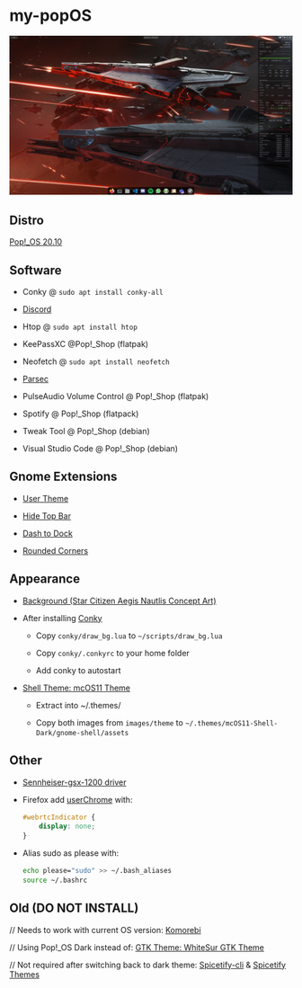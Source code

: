 # my-popOS

![Desktop Screenshot](images/example.png)

## Distro

[Pop!_OS 20.10](https://pop.system76.com/)

## Software

- Conky @ `sudo apt install conky-all`

- [Discord](https://discord.com/download)

- Htop @ `sudo apt install htop`

- KeePassXC @Pop!_Shop (flatpak)

- Neofetch @ `sudo apt install neofetch`

- [Parsec](https://parsecgaming.com/downloads/)

- PulseAudio Volume Control @ Pop!_Shop (flatpak)

- Spotify @ Pop!_Shop (flatpack)

- Tweak Tool @ Pop!_Shop (debian)

- Visual Studio Code @ Pop!_Shop (debian)

## Gnome Extensions

- [User Theme](https://extensions.gnome.org/extension/19/user-themes/)

- [Hide Top Bar](https://extensions.gnome.org/extension/545/hide-top-bar/)

- [Dash to Dock](https://extensions.gnome.org/extension/307/dash-to-dock/ )

- [Rounded Corners](https://extensions.gnome.org/extension/1514/rounded-corners/)

## Appearance

- [Background (Star Citizen Aegis Nautlis Concept Art)](https://starcitizen.tools/images/6/68/Nautilus_-_In_formation_attacking_in_battle_-_Port.jpg)

- After installing [Conky](#Software)

  - Copy `conky/draw_bg.lua` to `~/scripts/draw_bg.lua`

  - Copy `conky/.conkyrc` to your home folder

  - Add conky to autostart

- [Shell Theme: mcOS11 Theme](https://www.gnome-look.org/p/1220826/)

  - Extract into ~/.themes/

  - Copy both images from `images/theme` to `~/.themes/mcOS11-Shell-Dark/gnome-shell/assets`

## Other

- [Sennheiser-gsx-1200 driver](https://github.com/evilphish/sennheiser-gsx-1000)

- Firefox add [userChrome](https://www.userchrome.org/how-create-userchrome-css.html) with:

    ```css
    #webrtcIndicator {
        display: none;
    }
    ```

- Alias sudo as please with:

    ```bash
    echo please="sudo" >> ~/.bash_aliases
    source ~/.bashrc
    ```

## Old (DO NOT INSTALL)

// Needs to work with current OS version: [Komorebi](https://github.com/cheesecakeufo/komorebi/releases)

// Using Pop!_OS Dark instead of: [GTK Theme: WhiteSur GTK Theme](https://www.pling.com/p/1403328/)

// Not required after switching back to dark theme: [Spicetify-cli](https://github.com/khanhas/spicetify-cli/wiki/Installation) & [Spicetify Themes](https://github.com/morpheusthewhite/spicetify-themes)
